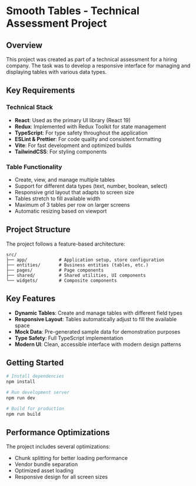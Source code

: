 # Smooth Tables - Technical Assessment Project

## Overview

This project was created as part of a technical assessment for a hiring company. The task was to develop a responsive interface for managing and displaying tables with various data types.

## Key Requirements

### Technical Stack

- **React**: Used as the primary UI library (React 19)
- **Redux**: Implemented with Redux Toolkit for state management
- **TypeScript**: For type safety throughout the application
- **ESLint & Prettier**: For code quality and consistent formatting
- **Vite**: For fast development and optimized builds
- **TailwindCSS**: For styling components

### Table Functionality

- Create, view, and manage multiple tables
- Support for different data types (text, number, boolean, select)
- Responsive grid layout that adapts to screen size
- Tables stretch to fill available width
- Maximum of 3 tables per row on larger screens
- Automatic resizing based on viewport

## Project Structure

The project follows a feature-based architecture:

```
src/
├── app/            # Application setup, store configuration
├── entities/       # Business entities (tables, etc.)
├── pages/          # Page components
├── shared/         # Shared utilities, UI components
└── widgets/        # Composite components
```

## Key Features

- **Dynamic Tables**: Create and manage tables with different field types
- **Responsive Layout**: Tables automatically adjust to fill the available space
- **Mock Data**: Pre-generated sample data for demonstration purposes
- **Type Safety**: Full TypeScript implementation
- **Modern UI**: Clean, accessible interface with modern design patterns

## Getting Started

```bash
# Install dependencies
npm install

# Run development server
npm run dev

# Build for production
npm run build
```

## Performance Optimizations

The project includes several optimizations:

- Chunk splitting for better loading performance
- Vendor bundle separation
- Optimized asset loading
- Responsive design for all screen sizes
